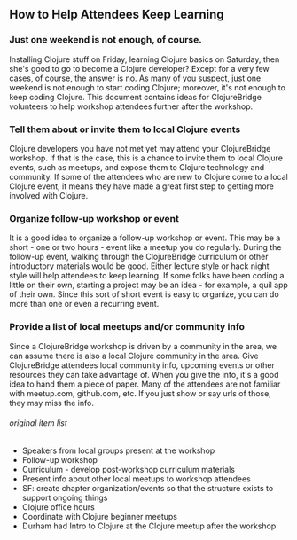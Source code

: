 ## How to Help Attendees Keep Learning

### Just one weekend is not enough, of course.

Installing Clojure stuff on Friday, learning Clojure basics on Saturday, then she's good to go to become a Clojure developer?
Except for a very few cases, of course, the answer is no.
As many of you suspect, just one weekend is not enough to start coding Clojure; moreover, it's not enough to keep coding Clojure.
This document contains ideas for ClojureBridge volunteers to help workshop attendees further after the workshop.


### Tell them about or invite them to local Clojure events

Clojure developers you have not met yet may attend your ClojureBridge workshop. If that is the case, this is a chance to invite them to local Clojure events, such as meetups, and expose them to Clojure technology and community.
If some of the attendees who are new to Clojure come to a local Clojure event, it means they have made a great first step to getting more involved with Clojure.


### Organize follow-up workshop or event

It is a good idea to organize a follow-up workshop or event.
This may be a short - one or two hours - event like a meetup you do regularly.
During the follow-up event, walking through the ClojureBridge curriculum or other introductory materials would be good.
Either lecture style or hack night style will help attendees to keep learning.
If some folks have been coding a little on their own, starting a project may be an idea - for example, a quil app of their own.
Since this sort of short event is easy to organize, you can do more than one or even a recurring event.


### Provide a list of local meetups and/or community info

Since a ClojureBridge workshop is driven by a community in the area, we can assume there is also a local Clojure community in the area.
Give ClojureBridge attendees local community info, upcoming events or other resources they can take advantage of.
When you give the info, it's a good idea to hand them a piece of paper.
Many of the attendees are not familiar with meetup.com, github.com, etc.
If you just show or say urls of those, they may miss the info.



###### original item list
* Speakers from local groups present at the workshop
* Follow-up workshop
* Curriculum - develop post-workshop curriculum materials
* Present info about other local meetups to workshop attendees
* SF: create chapter organization/events so that the structure exists to support ongoing things
* Clojure office hours
* Coordinate with Clojure beginner meetups
* Durham had Intro to Clojure at the Clojure meetup after the workshop
